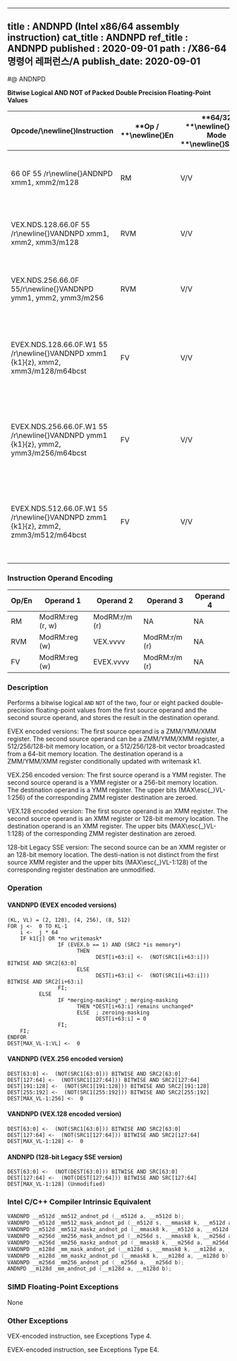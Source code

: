 ----------------------------
title : ANDNPD (Intel x86/64 assembly instruction)
cat_title : ANDNPD
ref_title : ANDNPD
published : 2020-09-01
path : /X86-64 명령어 레퍼런스/A
publish_date: 2020-09-01
----------------------------
#@ ANDNPD

**Bitwise Logical AND NOT of Packed Double Precision Floating-Point Values**

|**Opcode/**\newline{}**Instruction**|**Op / **\newline{}**En**|**64/32 **\newline{}**bit Mode **\newline{}**Support**|**CPUID **\newline{}**Feature **\newline{}**Flag**|**Description**|
|------------------------------------|-------------------------|------------------------------------------------------|--------------------------------------------------|---------------|
|66 0F 55 /r\newline{}ANDNPD xmm1, xmm2/m128|RM|V/V|SSE2|Return the bitwise logical AND NOT of packed double-precision floating-point values in xmm1 and xmm2/mem. |
|VEX.NDS.128.66.0F 55 /r\newline{}VANDNPD xmm1, xmm2, xmm3/m128|RVM|V/V|AVX|Return the bitwise logical AND NOT of packed double-precision floating-point values in xmm2 and xmm3/mem. |
|VEX.NDS.256.66.0F 55/r\newline{}VANDNPD ymm1, ymm2, ymm3/m256|RVM|V/V|AVX|Return the bitwise logical AND NOT of packed double-precision floating-point values in ymm2 and ymm3/mem.|
|EVEX.NDS.128.66.0F.W1 55 /r\newline{}VANDNPD xmm1 {k1}{z}, xmm2, xmm3/m128/m64bcst|FV|V/V|AVX512VL\newline{}AVX512DQ|Return the bitwise logical AND NOT of packed double-precision floating-point values in xmm2 and xmm3/m128/m64bcst subject to writemask k1.|
|EVEX.NDS.256.66.0F.W1 55 /r\newline{}VANDNPD ymm1 {k1}{z}, ymm2, ymm3/m256/m64bcst|FV|V/V|AVX512VL\newline{}AVX512DQ|Return the bitwise logical AND NOT of packed double-precision floating-point values in ymm2 and ymm3/m256/m64bcst subject to writemask k1.|
|EVEX.NDS.512.66.0F.W1 55 /r\newline{}VANDNPD zmm1 {k1}{z}, zmm2, zmm3/m512/m64bcst|FV|V/V|AVX512DQ|Return the bitwise logical AND NOT of packed double-precision floating-point values in zmm2 and zmm3/m512/m64bcst subject to writemask k1.|
### Instruction Operand Encoding


|Op/En|Operand 1|Operand 2|Operand 3|Operand 4|
|-----|---------|---------|---------|---------|
|RM|ModRM:reg (r, w)|ModRM:r/m (r)|NA|NA|
|RVM|ModRM:reg (w)|VEX.vvvv|ModRM:r/m (r)|NA|
|FV|ModRM:reg (w)|EVEX.vvvv|ModRM:r/m (r)|NA|
### Description


Performs a bitwise logical `AND` `NOT` of the two, four or eight packed double-precision floating-point values from the first source operand and the second source operand, and stores the result in the destination operand.

EVEX encoded versions: The first source operand is a ZMM/YMM/XMM register. The second source operand can be a ZMM/YMM/XMM register, a 512/256/128-bit memory location, or a 512/256/128-bit vector broadcasted from a 64-bit memory location. The destination operand is a ZMM/YMM/XMM register conditionally updated with writemask k1.

VEX.256 encoded version: The first source operand is a YMM register. The second source operand is a YMM register or a 256-bit memory location. The destination operand is a YMM register. The upper bits (MAX\esc{_}VL-1:256) of the corresponding ZMM register destination are zeroed.

VEX.128 encoded version: The first source operand is an XMM register. The second source operand is an XMM register or 128-bit memory location. The destination operand is an XMM register. The upper bits (MAX\esc{_}VL-1:128) of the corresponding ZMM register destination are zeroed.

128-bit Legacy SSE version: The second source can be an XMM register or an 128-bit memory location. The desti-nation is not distinct from the first source XMM register and the upper bits (MAX\esc{_}VL-1:128) of the corresponding register destination are unmodified.


### Operation
#### VANDNPD (EVEX encoded versions) 
```info-verb
(KL, VL) = (2, 128), (4, 256), (8, 512)
FOR j <-  0 TO KL-1
    i <-  j * 64
    IF k1[j] OR *no writemask*
                IF (EVEX.b == 1) AND (SRC2 *is memory*)
                      THEN
                            DEST[i+63:i] <-  (NOT(SRC1[i+63:i])) BITWISE AND SRC2[63:0]
                      ELSE 
                            DEST[i+63:i] <-  (NOT(SRC1[i+63:i])) BITWISE AND SRC2[i+63:i]
                FI;
          ELSE 
                IF *merging-masking* ; merging-masking
                      THEN *DEST[i+63:i] remains unchanged*
                      ELSE  ; zeroing-masking
                            DEST[i+63:i] = 0
                FI;
    FI;
ENDFOR
DEST[MAX_VL-1:VL] <-  0
```
#### VANDNPD (VEX.256 encoded version)
```info-verb
DEST[63:0] <-  (NOT(SRC1[63:0])) BITWISE AND SRC2[63:0]
DEST[127:64] <-  (NOT(SRC1[127:64])) BITWISE AND SRC2[127:64]
DEST[191:128] <-  (NOT(SRC1[191:128])) BITWISE AND SRC2[191:128]
DEST[255:192] <-  (NOT(SRC1[255:192])) BITWISE AND SRC2[255:192]
DEST[MAX_VL-1:256] <-  0
```
#### VANDNPD (VEX.128 encoded version)
```info-verb
DEST[63:0] <-  (NOT(SRC1[63:0])) BITWISE AND SRC2[63:0]
DEST[127:64] <-  (NOT(SRC1[127:64])) BITWISE AND SRC2[127:64]
DEST[MAX_VL-1:128] <-  0
```
#### ANDNPD (128-bit Legacy SSE version)
```info-verb
DEST[63:0] <-  (NOT(DEST[63:0])) BITWISE AND SRC[63:0]
DEST[127:64] <-  (NOT(DEST[127:64])) BITWISE AND SRC[127:64]
DEST[MAX_VL-1:128] (Unmodified)
```

### Intel C/C++ Compiler Intrinsic Equivalent

```cpp
VANDNPD __m512d _mm512_andnot_pd (__m512d a, __m512d b);
VANDNPD __m512d _mm512_mask_andnot_pd (__m512d s, __mmask8 k, __m512d a, __m512d b);
VANDNPD __m512d _mm512_maskz_andnot_pd (__mmask8 k, __m512d a, __m512d b);
VANDNPD __m256d _mm256_mask_andnot_pd (__m256d s, __mmask8 k, __m256d a, __m256d b);
VANDNPD __m256d _mm256_maskz_andnot_pd (__mmask8 k, __m256d a, __m256d b);
VANDNPD __m128d _mm_mask_andnot_pd (__m128d s, __mmask8 k, __m128d a, __m128d b);
VANDNPD __m128d _mm_maskz_andnot_pd (__mmask8 k, __m128d a, __m128d b);
VANDNPD __m256d _mm256_andnot_pd (__m256d a, __m256d b);
ANDNPD __m128d _mm_andnot_pd (__m128d a, __m128d b);
```
### SIMD Floating-Point Exceptions


None

### Other Exceptions


VEX-encoded instruction, see Exceptions Type 4.

EVEX-encoded instruction, see Exceptions Type E4.

